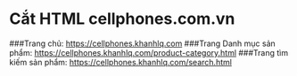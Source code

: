 # Cắt HTML cellphones.com.vn

###Trang chủ: https://cellphones.khanhlq.com
###Trang Danh mục sản phẩm: https://cellphones.khanhlq.com/product-category.html
###Trang tìm kiếm sản phẩm: https://cellphones.khanhlq.com/search.html
